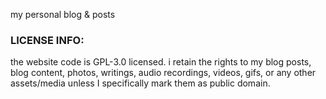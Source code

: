 my personal blog & posts


### LICENSE INFO:

the website code is GPL-3.0 licensed. i retain the rights to my blog posts, blog content, photos, writings, audio recordings, videos, gifs, or any other assets/media unless I specifically mark them as public domain.
